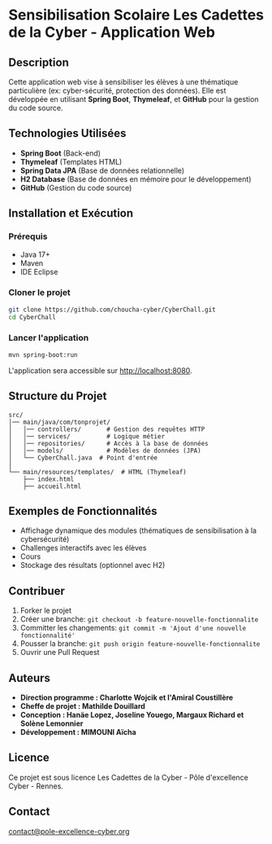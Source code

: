 # Sensibilisation Scolaire Les Cadettes de la Cyber - Application Web

## Description
Cette application web vise à sensibiliser les élèves à une thématique particulière (ex: cyber-sécurité, protection des données). Elle est développée en utilisant **Spring Boot**, **Thymeleaf**, et **GitHub** pour la gestion du code source.

## Technologies Utilisées
- **Spring Boot** (Back-end)
- **Thymeleaf** (Templates HTML)
- **Spring Data JPA** (Base de données relationnelle)
- **H2 Database** (Base de données en mémoire pour le développement)
- **GitHub** (Gestion du code source)

## Installation et Exécution
### Prérequis
- Java 17+
- Maven
- IDE Eclipse

### Cloner le projet
```bash
git clone https://github.com/choucha-cyber/CyberChall.git
cd CyberChall
```

### Lancer l'application
```bash
mvn spring-boot:run
```
L'application sera accessible sur [http://localhost:8080](http://localhost:8080).

## Structure du Projet
```
src/
│── main/java/com/tonprojet/
│   │── controllers/       # Gestion des requêtes HTTP
│   │── services/          # Logique métier
│   │── repositories/      # Accès à la base de données
│   │── models/            # Modèles de données (JPA)
│   └── CyberChall.java  # Point d'entrée
│
└── main/resources/templates/  # HTML (Thymeleaf)
    ├── index.html
    ├── accueil.html
```

## Exemples de Fonctionnalités
- Affichage dynamique des modules (thématiques de sensibilisation à la cybersécurité)
- Challenges interactifs avec les élèves
- Cours
- Stockage des résultats (optionnel avec H2)

## Contribuer
1. Forker le projet
2. Créer une branche: `git checkout -b feature-nouvelle-fonctionnalite`
3. Committer les changements: `git commit -m 'Ajout d'une nouvelle fonctionnalité'`
4. Pousser la branche: `git push origin feature-nouvelle-fonctionnalite`
5. Ouvrir une Pull Request

## Auteurs

- **Direction programme : Charlotte Wojcik et l'Amiral Coustillère**
- **Cheffe de projet : Mathilde Douillard**
- **Conception : Hanäe Lopez, Joseline Youego, Margaux Richard et Solène Lemonnier**
- **Développement : MIMOUNI Aïcha**

## Licence
Ce projet est sous licence Les Cadettes de la Cyber - Pôle d'excellence Cyber - Rennes.

## Contact

contact@pole-excellence-cyber.org

